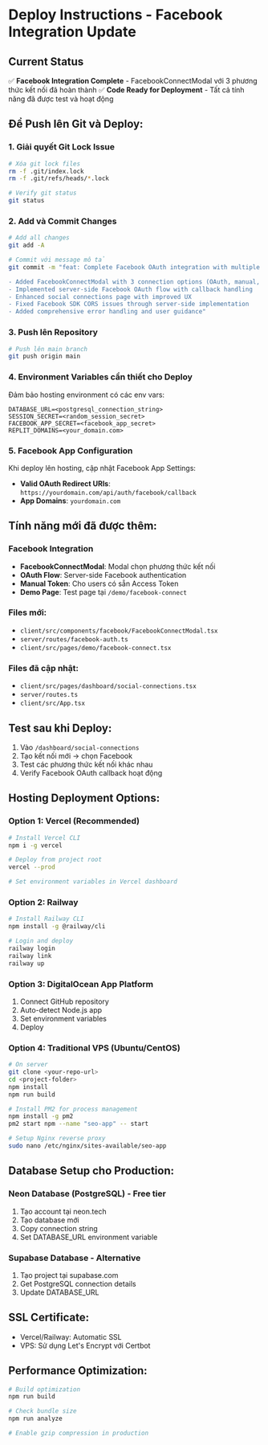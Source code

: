 # Deploy Instructions - Facebook Integration Update

## Current Status
✅ **Facebook Integration Complete** - FacebookConnectModal với 3 phương thức kết nối đã hoàn thành
✅ **Code Ready for Deployment** - Tất cả tính năng đã được test và hoạt động

## Để Push lên Git và Deploy:

### 1. Giải quyết Git Lock Issue
```bash
# Xóa git lock files
rm -f .git/index.lock
rm -f .git/refs/heads/*.lock

# Verify git status
git status
```

### 2. Add và Commit Changes
```bash
# Add all changes
git add -A

# Commit với message mô tả
git commit -m "feat: Complete Facebook OAuth integration with multiple connection methods

- Added FacebookConnectModal with 3 connection options (OAuth, manual, demo)
- Implemented server-side Facebook OAuth flow with callback handling  
- Enhanced social connections page with improved UX
- Fixed Facebook SDK CORS issues through server-side implementation
- Added comprehensive error handling and user guidance"
```

### 3. Push lên Repository
```bash
# Push lên main branch
git push origin main
```

### 4. Environment Variables cần thiết cho Deploy
Đảm bảo hosting environment có các env vars:
```
DATABASE_URL=<postgresql_connection_string>
SESSION_SECRET=<random_session_secret>
FACEBOOK_APP_SECRET=<facebook_app_secret>
REPLIT_DOMAINS=<your_domain.com>
```

### 5. Facebook App Configuration
Khi deploy lên hosting, cập nhật Facebook App Settings:
- **Valid OAuth Redirect URIs**: `https://yourdomain.com/api/auth/facebook/callback`
- **App Domains**: `yourdomain.com`

## Tính năng mới đã được thêm:

### Facebook Integration
- **FacebookConnectModal**: Modal chọn phương thức kết nối
- **OAuth Flow**: Server-side Facebook authentication  
- **Manual Token**: Cho users có sẵn Access Token
- **Demo Page**: Test page tại `/demo/facebook-connect`

### Files mới:
- `client/src/components/facebook/FacebookConnectModal.tsx`
- `server/routes/facebook-auth.ts`
- `client/src/pages/demo/facebook-connect.tsx`

### Files đã cập nhật:
- `client/src/pages/dashboard/social-connections.tsx`
- `server/routes.ts`
- `client/src/App.tsx`

## Test sau khi Deploy:
1. Vào `/dashboard/social-connections`
2. Tạo kết nối mới → chọn Facebook
3. Test các phương thức kết nối khác nhau
4. Verify Facebook OAuth callback hoạt động

## Hosting Deployment Options:

### Option 1: Vercel (Recommended)
```bash
# Install Vercel CLI
npm i -g vercel

# Deploy from project root
vercel --prod

# Set environment variables in Vercel dashboard
```

### Option 2: Railway
```bash
# Install Railway CLI
npm install -g @railway/cli

# Login and deploy
railway login
railway link
railway up
```

### Option 3: DigitalOcean App Platform
1. Connect GitHub repository
2. Auto-detect Node.js app
3. Set environment variables
4. Deploy

### Option 4: Traditional VPS (Ubuntu/CentOS)
```bash
# On server
git clone <your-repo-url>
cd <project-folder>
npm install
npm run build

# Install PM2 for process management
npm install -g pm2
pm2 start npm --name "seo-app" -- start

# Setup Nginx reverse proxy
sudo nano /etc/nginx/sites-available/seo-app
```

## Database Setup cho Production:

### Neon Database (PostgreSQL) - Free tier
1. Tạo account tại neon.tech
2. Tạo database mới
3. Copy connection string
4. Set DATABASE_URL environment variable

### Supabase Database - Alternative
1. Tạo project tại supabase.com
2. Get PostgreSQL connection details
3. Update DATABASE_URL

## SSL Certificate:
- Vercel/Railway: Automatic SSL
- VPS: Sử dụng Let's Encrypt với Certbot

## Performance Optimization:
```bash
# Build optimization
npm run build

# Check bundle size
npm run analyze

# Enable gzip compression in production
```